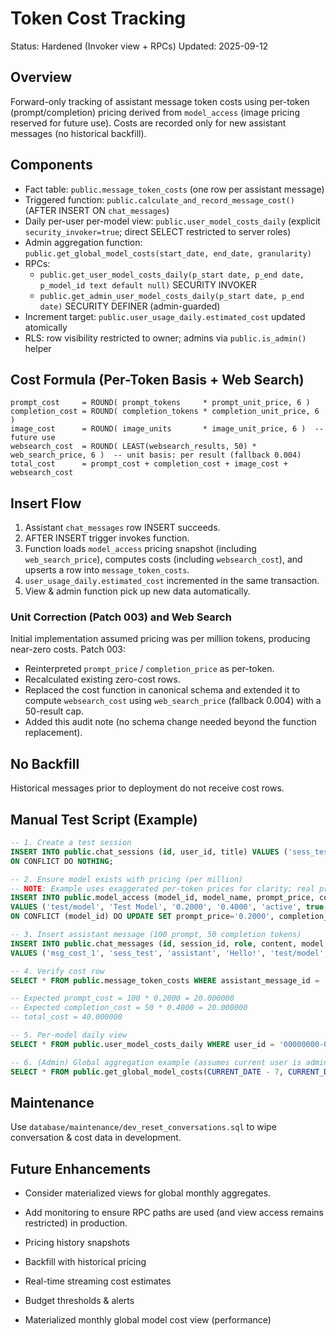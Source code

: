 # Token Cost Tracking

Status: Hardened (Invoker view + RPCs)
Updated: 2025-09-12

## Overview

Forward-only tracking of assistant message token costs using per-token (prompt/completion) pricing derived from `model_access` (image pricing reserved for future use). Costs are recorded only for new assistant messages (no historical backfill).

## Components

- Fact table: `public.message_token_costs` (one row per assistant message)
- Triggered function: `public.calculate_and_record_message_cost()` (AFTER INSERT ON `chat_messages`)
- Daily per-user per-model view: `public.user_model_costs_daily` (explicit `security_invoker=true`; direct SELECT restricted to server roles)
- Admin aggregation function: `public.get_global_model_costs(start_date, end_date, granularity)`
- RPCs:
  - `public.get_user_model_costs_daily(p_start date, p_end date, p_model_id text default null)` SECURITY INVOKER
  - `public.get_admin_user_model_costs_daily(p_start date, p_end date)` SECURITY DEFINER (admin-guarded)
- Increment target: `public.user_usage_daily.estimated_cost` updated atomically
- RLS: row visibility restricted to owner; admins via `public.is_admin()` helper

## Cost Formula (Per-Token Basis + Web Search)

```
prompt_cost     = ROUND( prompt_tokens     * prompt_unit_price, 6 )
completion_cost = ROUND( completion_tokens * completion_unit_price, 6 )
image_cost      = ROUND( image_units       * image_unit_price, 6 )  -- future use
websearch_cost  = ROUND( LEAST(websearch_results, 50) * web_search_price, 6 )  -- unit basis: per result (fallback 0.004)
total_cost      = prompt_cost + completion_cost + image_cost + websearch_cost
```

## Insert Flow

1. Assistant `chat_messages` row INSERT succeeds.
2. AFTER INSERT trigger invokes function.
3. Function loads `model_access` pricing snapshot (including `web_search_price`), computes costs (including `websearch_cost`), and upserts a row into `message_token_costs`.
4. `user_usage_daily.estimated_cost` incremented in the same transaction.
5. View & admin function pick up new data automatically.

### Unit Correction (Patch 003) and Web Search

Initial implementation assumed pricing was per million tokens, producing near-zero costs. Patch 003:

- Reinterpreted `prompt_price` / `completion_price` as per-token.
- Recalculated existing zero-cost rows.
- Replaced the cost function in canonical schema and extended it to compute `websearch_cost` using `web_search_price` (fallback 0.004) with a 50-result cap.
- Added this audit note (no schema change needed beyond the function replacement).

## No Backfill

Historical messages prior to deployment do not receive cost rows.

## Manual Test Script (Example)

```sql
-- 1. Create a test session
INSERT INTO public.chat_sessions (id, user_id, title) VALUES ('sess_test', '00000000-0000-0000-0000-000000000001', 'Cost Test')
ON CONFLICT DO NOTHING;

-- 2. Ensure model exists with pricing (per million)
-- NOTE: Example uses exaggerated per-token prices for clarity; real prices will be much smaller.
INSERT INTO public.model_access (model_id, model_name, prompt_price, completion_price, status, is_free, is_pro, is_enterprise)
VALUES ('test/model', 'Test Model', '0.2000', '0.4000', 'active', true, true, true)
ON CONFLICT (model_id) DO UPDATE SET prompt_price='0.2000', completion_price='0.4000';

-- 3. Insert assistant message (100 prompt, 50 completion tokens)
INSERT INTO public.chat_messages (id, session_id, role, content, model, total_tokens, input_tokens, output_tokens)
VALUES ('msg_cost_1', 'sess_test', 'assistant', 'Hello!', 'test/model', 150, 100, 50);

-- 4. Verify cost row
SELECT * FROM public.message_token_costs WHERE assistant_message_id = 'msg_cost_1';

-- Expected prompt_cost = 100 * 0.2000 = 20.000000
-- Expected completion_cost = 50 * 0.4000 = 20.000000
-- total_cost = 40.000000

-- 5. Per-model daily view
SELECT * FROM public.user_model_costs_daily WHERE user_id = '00000000-0000-0000-0000-000000000001';

-- 6. (Admin) Global aggregation example (assumes current user is admin)
SELECT * FROM public.get_global_model_costs(CURRENT_DATE - 7, CURRENT_DATE, 'day');
```

## Maintenance

Use `database/maintenance/dev_reset_conversations.sql` to wipe conversation & cost data in development.

## Future Enhancements

- Consider materialized views for global monthly aggregates.
- Add monitoring to ensure RPC paths are used (and view access remains restricted) in production.

- Pricing history snapshots
- Backfill with historical pricing
- Real-time streaming cost estimates
- Budget thresholds & alerts
- Materialized monthly global model cost view (performance)
